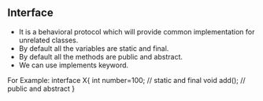 Interface
----------
- It is a behavioral protocol which will provide common implementation for unrelated classes.
- By default all the variables are static and final.
- By default all the methods are public and abstract.
- We can use implements keyword.

For Example:
interface X{
int number=100; // static and final
void add(); // public and abstract
}